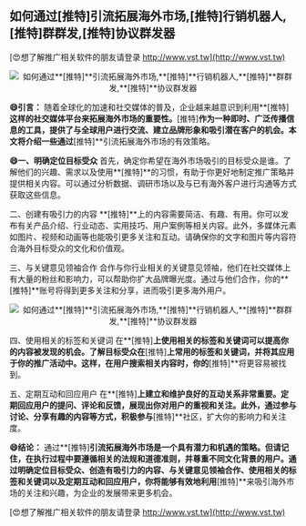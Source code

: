 ## **如何通过**[推特]**引流拓展海外市场,**[推特]**行销机器人,**[推特]**群群发,**[推特]**协议群发器**

[😍想了解推广相关软件的朋友请登录 http://www.vst.tw](http://www.vst.tw)

 <center><img src="https://vst.tw/MP4/tuiguang/png/4.png" alt="如何通过**[推特]**引流拓展海外市场,**[推特]**行销机器人,**[推特]**群群发,**[推特]**协议群发器"></center>

**😄引言：**
随着全球化的加速和社交媒体的普及，企业越来越意识到利用**[推特]**这样的社交媒体平台来拓展海外市场的重要性。**[推特]**作为一种即时、广泛传播信息的工具，提供了与全球用户进行交流、建立品牌形象和吸引潜在客户的机会。本文将介绍一些通过**[推特]**引流拓展海外市场的有效策略。

**😄一、明确定位目标受众**
首先，确定你希望在海外市场吸引的目标受众是谁。了解他们的兴趣、需求以及使用**[推特]**的习惯，有助于你更好地制定推广策略并提供相关内容。可以通过分析数据、调研市场以及与已有海外客户进行沟通等方式获取这些信息。

二、创建有吸引力的内容
**[推特]**上的内容需要简洁、有趣、有用。你可以发布有关产品介绍、行业动态、实用技巧、用户案例等相关内容。此外，多媒体元素如图片、视频和动画等也能吸引更多关注和互动。请确保你的文字和图片等内容符合海外目标受众的文化和价值观。

三、与关键意见领袖合作
合作与你行业相关的关键意见领袖，他们在社交媒体上有大量的粉丝和影响力，可以帮助你扩大品牌曝光度。通过与他们合作，你的**[推特]**账号将得到更多关注和分享，进而吸引更多海外用户。

 <center><img src="https://vst.tw/MP4/tuiguang/png/7.png" alt="如何通过**[推特]**引流拓展海外市场,**[推特]**行销机器人,**[推特]**群群发,**[推特]**协议群发器"></center>

四、使用相关的标签和关键词
在**[推特]**上使用相关的标签和关键词可以提高你的内容被发现的机会。了解目标受众在**[推特]**上常用的标签和关键词，并将其应用于你的推广活动中。这样，在用户搜索相关内容时，你的**[推特]**将更容易被找到。

五、定期互动和回应用户
在**[推特]**上建立和维护良好的互动关系非常重要。定期回应用户的提问、评论和反馈，展现出你对用户的重视和关注。此外，通过参与讨论、分享有趣的内容等方式，积极参与**[推特]**社区，扩大你的影响力和关注度。

**😄结论：**
通过**[推特]**引流拓展海外市场是一个具有潜力和机遇的策略。但请记住，在执行过程中要遵循相关的法规和道德准则，并尊重不同文化背景的用户。通过明确定位目标受众、创造有吸引力的内容、与关键意见领袖合作、使用相关的标签和关键词以及定期互动和回应用户，你将能够有效地利用**[推特]**来吸引海外市场的关注和兴趣，为企业的发展带来更多机会。

[😍想了解推广相关软件的朋友请登录 http://www.vst.tw](http://www.vst.tw)



